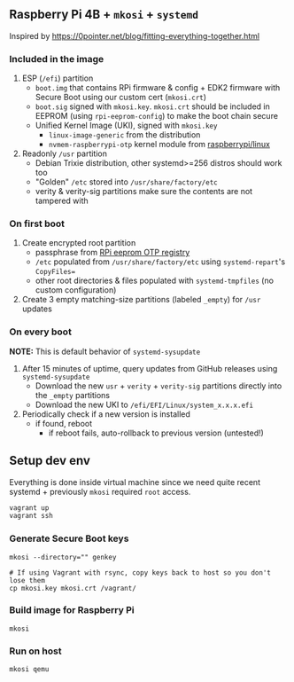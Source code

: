 ## Raspberry Pi 4B + `mkosi` + `systemd`

Inspired by https://0pointer.net/blog/fitting-everything-together.html 

### Included in the image

1. ESP (`/efi`) partition
   * `boot.img` that contains RPi firmware & config + EDK2 firmware with Secure Boot using our custom cert (`mkosi.crt`)
   * `boot.sig` signed with `mkosi.key`. `mkosi.crt` should be included in EEPROM (using `rpi-eeprom-config`) to make the boot chain secure
   * Unified Kernel Image (UKI), signed with `mkosi.key`
     * `linux-image-generic` from the distribution 
     * `nvmem-raspberrypi-otp` kernel module from [raspberrypi/linux](https://github.com/raspberrypi/linux/blob/rpi-6.12.y/drivers/nvmem/raspberrypi-otp.c)
2. Readonly `/usr` partition
   * Debian Trixie distribution, other systemd>=256 distros should work too
   * "Golden" `/etc` stored into `/usr/share/factory/etc`
   * verity & verity-sig partitions make sure the contents are not tampered with

### On first boot

1. Create encrypted root partition
   * passphrase from [RPi eeprom OTP registry](https://www.raspberrypi.com/documentation/computers/raspberry-pi.html#otp-register-and-bit-definitions)
   * `/etc` populated from `/usr/share/factory/etc` using `systemd-repart`'s `CopyFiles=`
   * other root directories & files populated with `systemd-tmpfiles` (no custom configuration)
2. Create 3 empty matching-size partitions (labeled `_empty`) for `/usr` updates

### On every boot

**NOTE:** This is default behavior of `systemd-sysupdate`

1. After 15 minutes of uptime, query updates from GitHub releases using `systemd-sysupdate`
   * Download the new `usr` + `verity` + `verity-sig` partitions directly into
     the `_empty` partitions
   * Download the new UKI to `/efi/EFI/Linux/system_x.x.x.efi`
2. Periodically check if a new version is installed
   * if found, reboot
     * if reboot fails, auto-rollback to previous version (untested!)

## Setup dev env

Everything is done inside virtual machine since we need quite recent systemd + previously `mkosi` required `root` access.

```bash
vagrant up
vagrant ssh
```

### Generate Secure Boot keys
``` 
mkosi --directory="" genkey

# If using Vagrant with rsync, copy keys back to host so you don't lose them
cp mkosi.key mkosi.crt /vagrant/ 
```

### Build image for Raspberry Pi
```
mkosi
```

### Run on host
```
mkosi qemu
```
